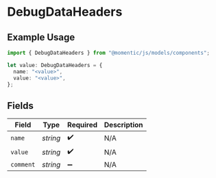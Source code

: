 # DebugDataHeaders

## Example Usage

```typescript
import { DebugDataHeaders } from "@momentic/js/models/components";

let value: DebugDataHeaders = {
  name: "<value>",
  value: "<value>",
};
```

## Fields

| Field              | Type               | Required           | Description        |
| ------------------ | ------------------ | ------------------ | ------------------ |
| `name`             | *string*           | :heavy_check_mark: | N/A                |
| `value`            | *string*           | :heavy_check_mark: | N/A                |
| `comment`          | *string*           | :heavy_minus_sign: | N/A                |